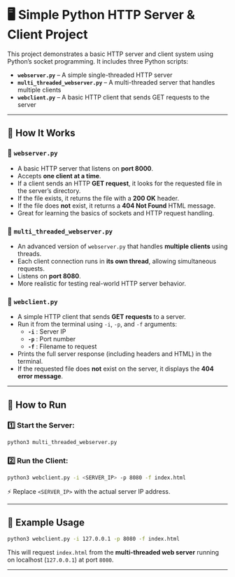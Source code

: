 # 🖥️ Simple Python HTTP Server & Client Project

This project demonstrates a basic HTTP server and client system using Python’s socket programming. It includes three Python scripts:

- **`webserver.py`** – A simple single-threaded HTTP server
- **`multi_threaded_webserver.py`** – A multi-threaded server that handles multiple clients
- **`webclient.py`** – A basic HTTP client that sends GET requests to the server

---

## 🔧 How It Works

### 📌 `webserver.py`
- A basic HTTP server that listens on **port 8000**.
- Accepts **one client at a time**.
- If a client sends an HTTP **GET request**, it looks for the requested file in the server’s directory.
- If the file exists, it returns the file with a **200 OK** header.
- If the file does **not** exist, it returns a **404 Not Found** HTML message.
- Great for learning the basics of sockets and HTTP request handling.

### 📌 `multi_threaded_webserver.py`
- An advanced version of `webserver.py` that handles **multiple clients** using threads.
- Each client connection runs in **its own thread**, allowing simultaneous requests.
- Listens on **port 8080**.
- More realistic for testing real-world HTTP server behavior.

### 📌 `webclient.py`
- A simple HTTP client that sends **GET requests** to a server.
- Run it from the terminal using `-i`, `-p`, and `-f` arguments:
  - **`-i`** : Server IP
  - **`-p`** : Port number
  - **`-f`** : Filename to request
- Prints the full server response (including headers and HTML) in the terminal.
- If the requested file does **not** exist on the server, it displays the **404 error message**.

---

## 🚀 How to Run

### 1️⃣ Start the Server:
```sh
python3 multi_threaded_webserver.py
```

### 2️⃣ Run the Client:
```sh
python3 webclient.py -i <SERVER_IP> -p 8080 -f index.html
```

⚡ Replace `<SERVER_IP>` with the actual server IP address.

---

## 📌 Example Usage

```sh
python3 webclient.py -i 127.0.0.1 -p 8080 -f index.html
```

This will request `index.html` from the **multi-threaded web server** running on localhost (`127.0.0.1`) at port `8080`.

---

